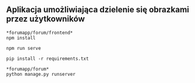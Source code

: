 ## Aplikacja umożliwiająca dzielenie się obrazkami przez użytkowników

```
*forumapp/forum/frontend*
npm install

npm run serve
```

```
pip install -r requirements.txt

*forumapp/forum*
python manage.py runserver
```
